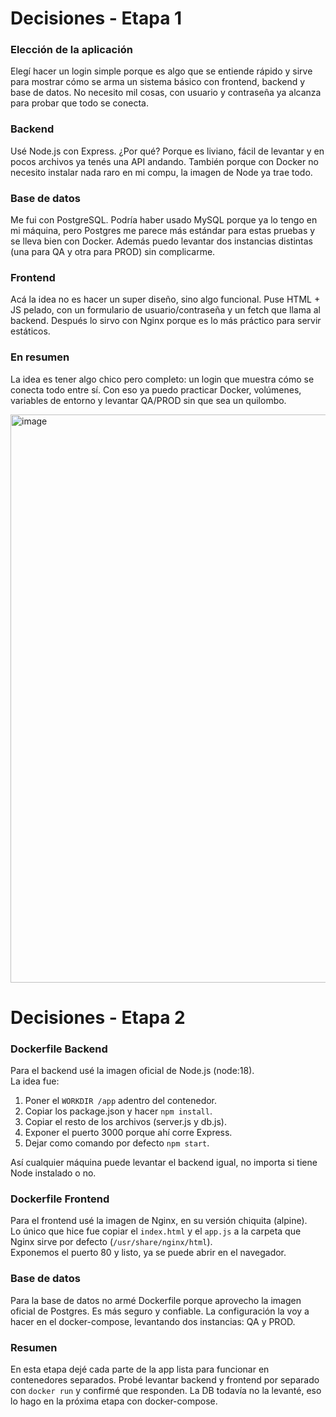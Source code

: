 # Decisiones - Etapa 1

### Elección de la aplicación
Elegí hacer un login simple porque es algo que se entiende rápido y sirve para mostrar cómo se arma un sistema básico con frontend, backend y base de datos. No necesito mil cosas, con usuario y contraseña ya alcanza para probar que todo se conecta.

### Backend
Usé Node.js con Express. ¿Por qué? Porque es liviano, fácil de levantar y en pocos archivos ya tenés una API andando. También porque con Docker no necesito instalar nada raro en mi compu, la imagen de Node ya trae todo.

### Base de datos
Me fui con PostgreSQL. Podría haber usado MySQL porque ya lo tengo en mi máquina, pero Postgres me parece más estándar para estas pruebas y se lleva bien con Docker. Además puedo levantar dos instancias distintas (una para QA y otra para PROD) sin complicarme.

### Frontend
Acá la idea no es hacer un super diseño, sino algo funcional. Puse HTML + JS pelado, con un formulario de usuario/contraseña y un fetch que llama al backend. Después lo sirvo con Nginx porque es lo más práctico para servir estáticos.

### En resumen
La idea es tener algo chico pero completo: un login que muestra cómo se conecta todo entre sí. Con eso ya puedo practicar Docker, volúmenes, variables de entorno y levantar QA/PROD sin que sea un quilombo.

<img width="1081" height="909" alt="image" src="https://github.com/user-attachments/assets/7ec9119d-0a62-4d9d-8e24-55f5111aee2a" />

# Decisiones - Etapa 2

### Dockerfile Backend
Para el backend usé la imagen oficial de Node.js (node:18).  
La idea fue:
1. Poner el `WORKDIR /app` adentro del contenedor.
2. Copiar los package.json y hacer `npm install`.
3. Copiar el resto de los archivos (server.js y db.js).
4. Exponer el puerto 3000 porque ahí corre Express.
5. Dejar como comando por defecto `npm start`.

Así cualquier máquina puede levantar el backend igual, no importa si tiene Node instalado o no.

### Dockerfile Frontend
Para el frontend usé la imagen de Nginx, en su versión chiquita (alpine).  
Lo único que hice fue copiar el `index.html` y el `app.js` a la carpeta que Nginx sirve por defecto (`/usr/share/nginx/html`).  
Exponemos el puerto 80 y listo, ya se puede abrir en el navegador.

### Base de datos
Para la base de datos no armé Dockerfile porque aprovecho la imagen oficial de Postgres. Es más seguro y confiable. La configuración la voy a hacer en el docker-compose, levantando dos instancias: QA y PROD.

### Resumen
En esta etapa dejé cada parte de la app lista para funcionar en contenedores separados. Probé levantar backend y frontend por separado con `docker run` y confirmé que responden. La DB todavía no la levanté, eso lo hago en la próxima etapa con docker-compose.
